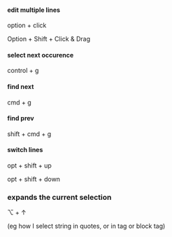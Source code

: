 #### edit multiple lines

option + click

Option + Shift + Click & Drag

#### select next occurence

control + g

#### find next

cmd + g 

#### find prev

shift + cmd + g 


#### switch lines 

opt + shift + up

opt + shift + down



### expands the current selection

⌥ + ↑ 

(eg how I select string in quotes, or in tag or block tag)






